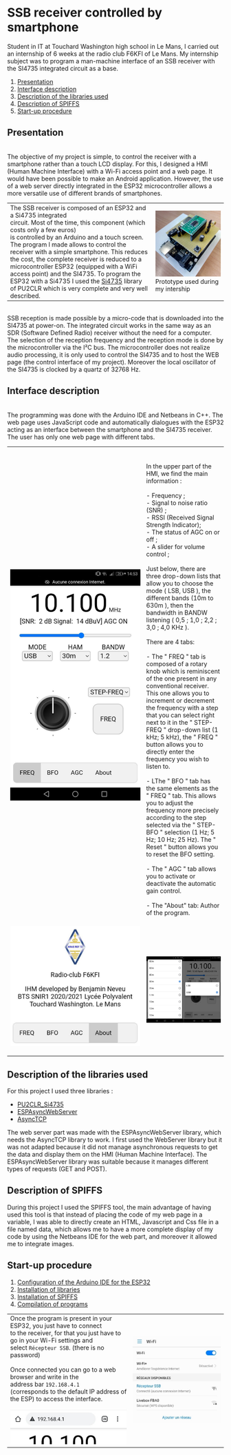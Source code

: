﻿# SSB receiver controlled by smartphone
Student in IT at Touchard Washington high school in Le Mans, I carried out an internship of 6 weeks at the radio club F6KFI of Le Mans. My internship subject was to program a man-machine interface of an SSB receiver with the SI4735 integrated circuit as a base.

 1. [Presentation](https://github.com/BenjaminNeveu/ESP32_Si4735_Control_by_WiFi/tree/master/EN#Presentation)
 2. [Interface description](https://github.com/BenjaminNeveu/ESP32_Si4735_Control_by_WiFi/tree/master/EN#Interface-description)
 3. [Description of the libraries used](https://github.com/BenjaminNeveu/ESP32_Si4735_Control_by_WiFi/tree/master/EN#Description-of-the-libraries-used)
 4. [Description of SPIFFS](https://github.com/BenjaminNeveu/ESP32_Si4735_Control_by_WiFi/tree/master/EN#Description-of-SPIFFS)
 5. [Start-up procedure](https://github.com/BenjaminNeveu/ESP32_Si4735_Control_by_WiFi/tree/master/EN#Start-up-procedure)

## Presentation

<br>The objective of my project is simple, to control the receiver with a smartphone rather than a touch LCD display. For this, I designed a HMI (Human Machine Interface) with a Wi-Fi access point and a web page. It would have been possible to make an Android application. However, the use of a web server directly integrated in the ESP32 microcontroller allows a more versatile use of different brands of smartphones.<br>

|  |  |
|--|--|
| The SSB receiver is composed of an ESP32 and a Si4735 integrated<br> circuit. Most of the time, this component (which costs only a few euros) <br>is controlled by an Arduino and a touch screen. The program I made allows to control  the receiver with a simple smartphone. This reduces the cost, the complete  receiver is reduced to a microcontroller ESP32 (equipped with a WiFi access point) and the SI4735. To program the ESP32 with a Si4735 I used the [Si4735](https://github.com/pu2clr/SI4735) library of PU2CLR which is very complete and very well described.| ![](../img/circuit_integre_test/img_montage.jpg) <br> Prototype used during my intership |

<br>SSB reception is made possible by a micro-code that is downloaded into the SI4735 at power-on. The integrated circuit works in the same way as an SDR (Software Defined Radio) receiver without the need for a computer. The selection of the reception frequency and the reception mode is done by the microcontroller via the I²C bus. The microcontroller does not realize audio processing, it is only used to control the SI4735 and to host the WEB page (the control interface of my project). Moreover the local oscillator of the SI4735 is clocked by a quartz of 32768 Hz.<br>

## Interface description

<br>The programming was done with the Arduino IDE and Netbeans in C++. The web page uses JavaScript code and automatically dialogues with the ESP32 acting as an interface between the smartphone and the SI4735 receiver. The user has only one web page with different tabs.<br>

|  |  |
|--|--|
| ![](../img/copie_ecran_ssb/ssb_info_principal.jpg) |<br><br>In the upper part of the HMI, we find the main information :<br><br> - Frequency ;<br> - Signal to noise ratio (SNR) ;<br> - RSSI (Received Signal Strength Indicator);<br> - The status of AGC on or off ;<br> - A slider for volume control ;<br><br>Just below, there are three drop-down lists that allow you to choose the mode ( LSB, USB ), the different bands (10m to 630m ), then the bandwidth in BANDW listening ( 0,5 ; 1,0 ; 2,2 ; 3,0 ; 4,0 KHz ).<br><br>There are 4 tabs:<br><br> - The " FREQ " tab is composed of a rotary knob which is reminiscent of the one present in any conventional receiver. This one allows you to increment or decrement the frequency with a step that you can select right next to it in the " STEP-FREQ " drop-down list (1 kHz; 5 kHz), the " FREQ " button allows you to directly enter the frequency you wish to listen to.<br><br> - LThe " BFO " tab has the same elements as the " FREQ " tab. This allows you to adjust the frequency more precisely according to the step selected via the " STEP-BFO " selection (1 Hz; 5 Hz; 10 Hz; 25 Hz). The " Reset " button allows you to reset the BFO setting.<br><br> - The " AGC " tab allows you to activate or deactivate the automatic gain control.<br><br> - The "About" tab: Author of the program.<br><br>|
| ![](../img/copie_ecran_ssb/ssb_about.jpg)<br>&nbsp;&nbsp;&nbsp;&nbsp;&nbsp;&nbsp;&nbsp;&nbsp;&nbsp;&nbsp;&nbsp;&nbsp;&nbsp;&nbsp;&nbsp;&nbsp;&nbsp;&nbsp;&nbsp;&nbsp;&nbsp;&nbsp;&nbsp;&nbsp;&nbsp;&nbsp;&nbsp;&nbsp;&nbsp;&nbsp;&nbsp;&nbsp;&nbsp;&nbsp;&nbsp;&nbsp;&nbsp;&nbsp;&nbsp;&nbsp;&nbsp;&nbsp;&nbsp;&nbsp;&nbsp;&nbsp;&nbsp;&nbsp;&nbsp;&nbsp;&nbsp;&nbsp;&nbsp;&nbsp;&nbsp;&nbsp;&nbsp;&nbsp;&nbsp;&nbsp;&nbsp;&nbsp;&nbsp;&nbsp;&nbsp;&nbsp;&nbsp;&nbsp;&nbsp;&nbsp;&nbsp;&nbsp;&nbsp;&nbsp;&nbsp;&nbsp;| ![](../img/copie_ecran_ssb/ssb_select_ham_mode.jpg)|

## Description of the libraries used

For this project I used three libraries :

 - [PU2CLR_Si4735](https://github.com/pu2clr/SI4735) 
 - [ESPAsyncWebServer](https://github.com/me-no-dev/ESPAsyncWebServer)
 - [AsyncTCP](https://github.com/me-no-dev/AsyncTCP)

The web server part was made with the ESPAsyncWebServer library, which needs the AsyncTCP library to work. I first used the WebServer library but it was not adapted because it did not manage asynchronous requests to get the data and display them on the HMI (Human Machine Interface). The ESPAsyncWebServer library was suitable because it manages different types of requests (GET and POST).

## Description of SPIFFS

During this project I used the SPIFFS tool, the main advantage of having used this tool is that instead of placing the code of my web page in a variable, I was able to directly create an HTML, Javascript and Css file in a file named data, which allows me to have a more complete display of my code by using the Netbeans IDE for the web part, and moreover it allowed me to integrate images.

## Start-up procedure

 1. [Configuration of the Arduino IDE for the ESP32](https://github.com/BenjaminNeveu/ESP32_Si4735_Control_by_WiFi/tree/master/EN/01_Configuration_Arduino_IDE)
 2. [Installation of libraries](https://github.com/BenjaminNeveu/ESP32_Si4735_Control_by_WiFi/tree/master/EN/02_Installation_of_libraries)  
 3. [Installation of SPIFFS](https://github.com/BenjaminNeveu/ESP32_Si4735_Control_by_WiFi/tree/master/EN/03_Installation_of_SPIFFS)
 4. [Compilation of programs](https://github.com/BenjaminNeveu/ESP32_Si4735_Control_by_WiFi/tree/master/EN/04_Compilation_of_programs)

|  |  |
|--|--|
|Once the program is present in your ESP32, you just have to connect <br>to the receiver, for that you just have to go in your Wi-Fi settings and<br> select ``Récepteur SSB``. (there is no password)<br><br> Once connected you can go to a web browser and write in the <br> address bar ``192.168.4.1``<br>(corresponds to the default IP address of the ESP) to access the interface. <br><br> ![](../img/image_readme/connection_recepteur.jpg)|![](../img/image_readme/parametre_wifi.jpg)|
